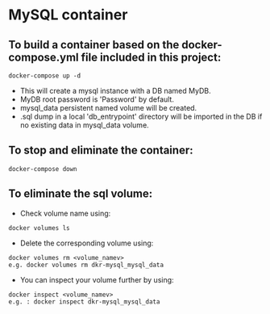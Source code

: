 <!-- To preview README.md in VS code use cmd + K V -->

# MySQL container
## To build a container based on the docker-compose.yml file included in this project: 
```
docker-compose up -d
```
- This will create a mysql instance with a DB named MyDB.
- MyDB root password is 'Password' by default.
- mysql_data persistent named volume will be created.
- .sql dump in a local 'db_entrypoint' directory will be imported in the DB if no existing data in mysql_data volume.

## To stop and eliminate the container:
```
docker-compose down
```

## To eliminate the sql volume:
- Check volume name using:
```
docker volumes ls
```
- Delete the corresponding volume using:
```
docker volumes rm <volume_namev>
e.g. docker volumes rm dkr-mysql_mysql_data
```
- You can inspect your volume further by using:
```
docker inspect <volume_namev>
e.g. : docker inspect dkr-mysql_mysql_data
```
